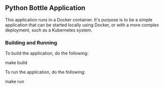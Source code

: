 ## Python Bottle Application
This application runs in a Docker container. It's purpose is to be a simple application that can be started locally using Docker, or with a more complex deployment, such as a Kubernetes system.

### Building and Running
To build the application, do the following:

  make build

To run the application, do the following:

  make run



